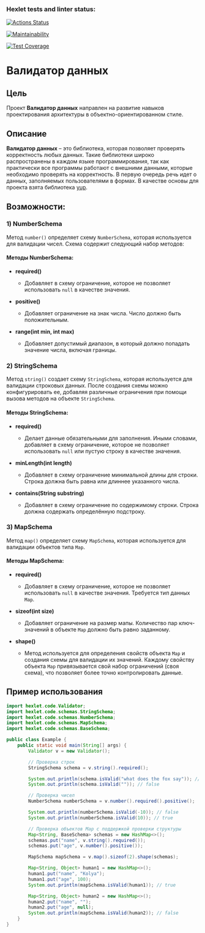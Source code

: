 ### Hexlet tests and linter status:
[![Actions Status](https://github.com/EugenePTCDA/java-project-78/actions/workflows/hexlet-check.yml/badge.svg)](https://github.com/EugenePTCDA/java-project-78/actions)

[![Maintainability](https://api.codeclimate.com/v1/badges/a8e7a50f533f4aa89b67/maintainability)](https://codeclimate.com/github/EugenePTCDA/java-project-78/maintainability)

[![Test Coverage](https://api.codeclimate.com/v1/badges/a8e7a50f533f4aa89b67/test_coverage)](https://codeclimate.com/github/EugenePTCDA/java-project-78/test_coverage)

# Валидатор данных

## Цель

Проект **Валидатор данных** направлен на развитие навыков проектирования архитектуры в объектно-ориентированном стиле.

## Описание

**Валидатор данных** – это библиотека, которая позволяет проверять корректность любых данных. 
Такие библиотеки широко распространены в каждом языке программирования, так как практически все программы 
работают с внешними данными, которые необходимо проверять на корректность. 
В первую очередь речь идет о данных, заполняемых пользователями в формах. 
В качестве основы для проекта взята библиотека [yup](https://github.com/jquense/yup).

## Возможности:

### 1) NumberSchema

Метод `number()` определяет схему `NumberSchema`, которая используется для валидации чисел. Схема содержит следующий набор методов:

#### Методы NumberSchema:

- **required()**
    - Добавляет в схему ограничение, которое не позволяет использовать `null` в качестве значения.

- **positive()**
    - Добавляет ограничение на знак числа. Число должно быть положительным.

- **range(int min, int max)**
    - Добавляет допустимый диапазон, в который должно попадать значение числа, включая границы.

### 2) StringSchema

Метод `string()` создает схему `StringSchema`, которая используется для валидации строковых данных. После создания схемы можно конфигурировать ее, добавляя различные ограничения при помощи вызова методов на объекте `StringSchema`.

#### Методы StringSchema:

- **required()**
    - Делает данные обязательными для заполнения. Иными словами, добавляет в схему ограничение, которое не позволяет использовать `null` или пустую строку в качестве значения.

- **minLength(int length)**
    - Добавляет в схему ограничение минимальной длины для строки. Строка должна быть равна или длиннее указанного числа.

- **contains(String substring)**
    - Добавляет в схему ограничение по содержимому строки. Строка должна содержать определённую подстроку.

### 3) MapSchema

Метод `map()` определяет схему `MapSchema`, которая используется для валидации объектов типа `Map`.

#### Методы MapSchema:

- **required()**
    - Добавляет в схему ограничение, которое не позволяет использовать `null` в качестве значения. Требуется тип данных `Map`.

- **sizeof(int size)**
    - Добавляет ограничение на размер мапы. Количество пар ключ-значений в объекте `Map` должно быть равно заданному.
- **shape()**
    - Метод используется для определения свойств объекта `Map` и создания схемы для валидации их значений. Каждому свойству объекта `Map` привязывается свой набор ограничений (своя схема), что позволяет более точно контролировать данные.
## Пример использования

```java
import hexlet.code.Validator;
import hexlet.code.schemas.StringSchema;
import hexlet.code.schemas.NumberSchema;
import hexlet.code.schemas.MapSchema;
import hexlet.code.schemas.BaseSchema;

public class Example {
    public static void main(String[] args) {
        Validator v = new Validator();

        // Проверка строк
        StringSchema schema = v.string().required();

        System.out.println(schema.isValid("what does the fox say")); // true
        System.out.println(schema.isValid("")); // false

        // Проверка чисел
        NumberSchema numberSchema = v.number().required().positive();

        System.out.println(numberSchema.isValid(-10)); // false
        System.out.println(numberSchema.isValid(10)); // true

        // Проверка объектов Map с поддержкой проверки структуры
        Map<String, BaseSchema> schemas = new HashMap<>();
        schemas.put("name", v.string().required());
        schemas.put("age", v.number().positive());

        MapSchema mapSchema = v.map().sizeof(2).shape(schemas);

        Map<String, Object> human1 = new HashMap<>();
        human1.put("name", "Kolya");
        human1.put("age", 100);
        System.out.println(mapSchema.isValid(human1)); // true

        Map<String, Object> human2 = new HashMap<>();
        human2.put("name", "");
        human2.put("age", null);
        System.out.println(mapSchema.isValid(human2)); // false
    }
}